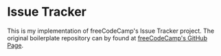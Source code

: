 # Issue Tracker

This is my implementation of freeCodeCamp's Issue Tracker project. The original boilerplate repository can by found at [freeCodeCamp's GitHub Page](https://github.com/freeCodeCamp/boilerplate-project-issuetracker.git).